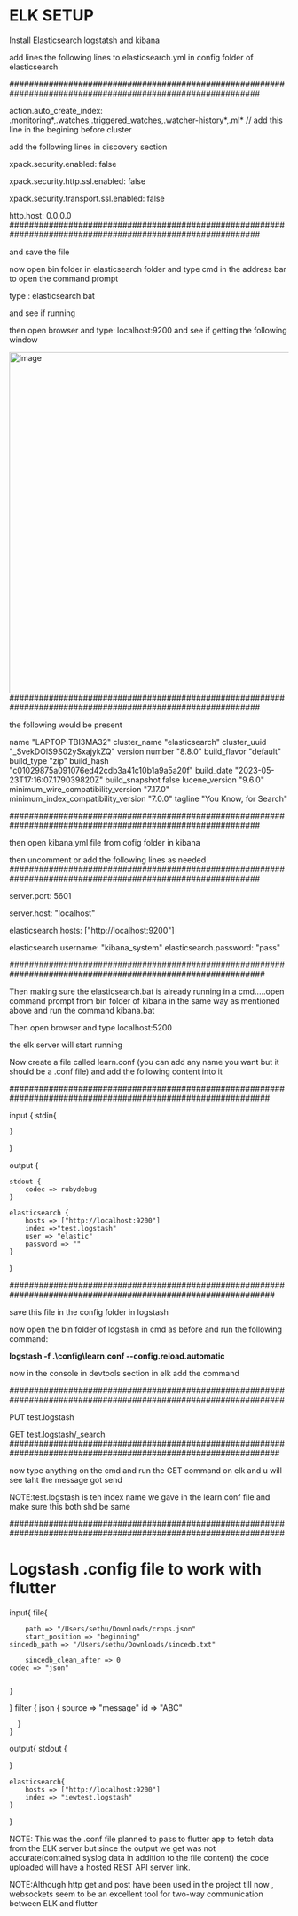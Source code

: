 # ELK SETUP


Install Elasticsearch logstatsh and kibana

add lines the following lines to elasticsearch.yml in config folder of elasticsearch

###########################################################################################################

action.auto_create_index: .monitoring*,.watches,.triggered_watches,.watcher-history*,.ml*  // add this line in the begining before cluster

add the following lines in discovery section

xpack.security.enabled: false

xpack.security.http.ssl.enabled: false


xpack.security.transport.ssl.enabled: false

http.host: 0.0.0.0
###########################################################################################################

and save the file

now open bin folder in elasticsearch folder and type cmd in the address bar to open the command prompt 

type : elasticsearch.bat

and see if running

then open browser and type: localhost:9200 and see if getting the following window

<img width="614" alt="image" src="https://github.com/sethu-7/ELK-/assets/121884112/6f336b98-56be-4e8f-a3dd-ef67096c4259">
###########################################################################################################

the following would be present

name	"LAPTOP-TBI3MA32"
cluster_name	"elasticsearch"
cluster_uuid	"_SvekDOlS9S02ySxajykZQ"
version	
number	"8.8.0"
build_flavor	"default"
build_type	"zip"
build_hash	"c01029875a091076ed42cdb3a41c10b1a9a5a20f"
build_date	"2023-05-23T17:16:07.179039820Z"
build_snapshot	false
lucene_version	"9.6.0"
minimum_wire_compatibility_version	"7.17.0"
minimum_index_compatibility_version	"7.0.0"
tagline	"You Know, for Search"

###########################################################################################################




then open kibana.yml file from cofig folder in kibana

then uncomment or add the following lines as needed
###########################################################################################################

server.port: 5601

server.host: "localhost"

elasticsearch.hosts: ["http://localhost:9200"]

elasticsearch.username: "kibana_system"
elasticsearch.password: "pass"

############################################################################################################

Then making sure the elasticsearch.bat is already running in a cmd.....open command prompt from bin folder of kibana in the same way as mentioned above and run the command 
  kibana.bat
  
Then open browser and type localhost:5200

the elk server will start running


Now create a file called learn.conf (you can add any name you want but it should be a .conf file) and add the following content into it

#############################################################################################################

input {
    stdin{
        
    }
}

output {

    stdout {
        codec => rubydebug
    }

    elasticsearch {
        hosts => ["http://localhost:9200"]
        index =>"test.logstash"
        user => "elastic"
        password => ""
    }
}

##############################################################################################################

save this file in the config folder in logstash 

now open the bin folder of logstash in cmd as before and run the following command:

**logstash -f  .\config\learn.conf --config.reload.automatic**

now in the console in devtools section in elk add the command

################################################################################################################

 PUT test.logstash
 
 GET test.logstash/_search
 ###############################################################################################################
 
 now type anything on the cmd and run the GET command on elk and u will see taht the message got send
 
 NOTE:test.logstash is teh index name we gave in the learn.conf file and make sure this both shd be same

################################################################################################################

 # Logstash .config file to work with flutter

 input{
    file{
	
        path => "/Users/sethu/Downloads/crops.json"
        start_position => "beginning"
	sincedb_path => "/Users/sethu/Downloads/sincedb.txt"
    
    	sincedb_clean_after => 0
	codec => "json"
        
	
    }
}
filter {
      json {
        source => "message"
	id => "ABC"
	
      }
    }
output{
    stdout {
	
    
  }
    
    elasticsearch{
        hosts => ["http://localhost:9200"]
        index => "iewtest.logstash"
    }
}
 
NOTE: This was the .conf file planned to pass to flutter app to fetch data from the ELK server but since the output we get was not accurate(contained syslog data in addition to the file content) the code uploaded will have a hosted REST API server link.

NOTE:Although http get and post have been used in the project till now , websockets seem to be an excellent tool for two-way communication between ELK and flutter 











